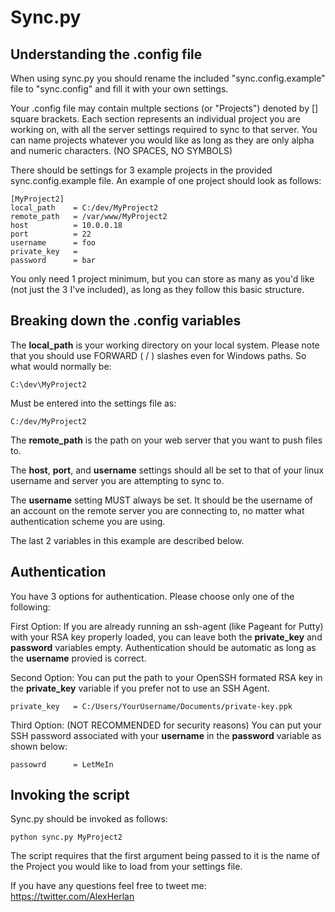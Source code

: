 Sync.py
=======

Understanding the .config file
------------------------------
When using sync.py you should rename the included "sync.config.example" file to "sync.config"
and fill it with your own settings.

Your .config file may contain multple sections (or "Projects") denoted by [] square brackets.
Each section represents an individual project you are working on, with all the server settings required to sync to that server.
You can name projects whatever you would like as long as they are only alpha and numeric characters. (NO SPACES, NO SYMBOLS)

There should be settings for 3 example projects in the provided sync.config.example file.
An example of one project should look as follows:

	[MyProject2]
	local_path    = C:/dev/MyProject2
	remote_path   = /var/www/MyProject2
	host          = 10.0.0.18
	port          = 22
	username      = foo
	private_key   = 
	password      = bar

You only need 1 project minimum, but you can store as many as you'd like (not just the 3 I've included), as long as they follow this basic structure.


Breaking down the .config variables
-----------------------------------

The **local_path** is your working directory on your local system. Please note that you should use FORWARD ( / ) slashes even for Windows paths. So what would normally be:

	C:\dev\MyProject2

Must be entered into the settings file as:

	C:/dev/MyProject2

The **remote_path** is the path on your web server that you want to push files to.

The **host**, **port**, and **username** settings should all be set to that of your linux username and server you are attempting to sync to.

The **username** setting MUST always be set. It should be the username of an account on the remote server you are connecting to, no matter what authentication scheme you are using.

The last 2 variables in this example are described below.

Authentication
--------------

You have 3 options for authentication. Please choose only one of the following:

First Option: If you are already running an ssh-agent (like Pageant for Putty) with your RSA key properly loaded, you can leave both the **private_key** and **password** variables empty. Authentication should be automatic as long as the **username** provied is correct. 

Second Option: You can put the path to your OpenSSH formated RSA key in the **private_key** variable if you prefer not to use an SSH Agent.

	private_key   = C:/Users/YourUsername/Documents/private-key.ppk

Third Option: (NOT RECOMMENDED for security reasons) You can put your SSH password associated with your **username** in the **password** variable as shown below:

	passowrd      = LetMeIn

Invoking the script
-------------------
Sync.py should be invoked as follows:

	python sync.py MyProject2

The script requires that the first argument being passed to it is the name of the Project you would like to load from your settings file.

If you have any questions feel free to tweet me: https://twitter.com/AlexHerlan